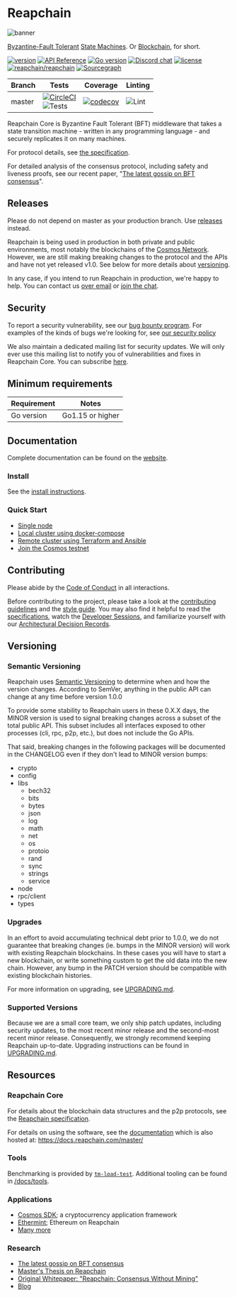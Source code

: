 # Reapchain

![banner](docs/reapchain-core-image.jpg)

[Byzantine-Fault Tolerant](https://en.wikipedia.org/wiki/Byzantine_fault_tolerance)
[State Machines](https://en.wikipedia.org/wiki/State_machine_replication).
Or [Blockchain](<https://en.wikipedia.org/wiki/Blockchain_(database)>), for short.

[![version](https://img.shields.io/github/tag/reapchain/reapchain.svg)](https://github.com/reapchain/reapchain/releases/latest)
[![API Reference](https://camo.githubusercontent.com/915b7be44ada53c290eb157634330494ebe3e30a/68747470733a2f2f676f646f632e6f72672f6769746875622e636f6d2f676f6c616e672f6764646f3f7374617475732e737667)](https://pkg.go.dev/github.com/reapchain/reapchain)
[![Go version](https://img.shields.io/badge/go-1.15-blue.svg)](https://github.com/moovweb/gvm)
[![Discord chat](https://img.shields.io/discord/669268347736686612.svg)](https://discord.gg/AzefAFd)
[![license](https://img.shields.io/github/license/reapchain/reapchain.svg)](https://github.com/reapchain/reapchain/blob/master/LICENSE)
[![reapchain/reapchain](https://tokei.rs/b1/github/reapchain/reapchain?category=lines)](https://github.com/reapchain/reapchain)
[![Sourcegraph](https://sourcegraph.com/github.com/reapchain/reapchain/-/badge.svg)](https://sourcegraph.com/github.com/reapchain/reapchain?badge)

| Branch | Tests                                                                                                                                                                                                                                                  | Coverage                                                                                                                             | Linting                                                                    |
| ------ | ------------------------------------------------------------------------------------------------------------------------------------------------------------------------------------------------------------------------------------------------------ | ------------------------------------------------------------------------------------------------------------------------------------ | -------------------------------------------------------------------------- |
| master | [![CircleCI](https://circleci.com/gh/reapchain/reapchain/tree/master.svg?style=shield)](https://circleci.com/gh/reapchain/reapchain/tree/master) </br> ![Tests](https://github.com/reapchain/reapchain/workflows/Tests/badge.svg?branch=master) | [![codecov](https://codecov.io/gh/reapchain/reapchain/branch/master/graph/badge.svg)](https://codecov.io/gh/reapchain/reapchain) | ![Lint](https://github.com/reapchain/reapchain/workflows/Lint/badge.svg) |

Reapchain Core is Byzantine Fault Tolerant (BFT) middleware that takes a state transition machine - written in any programming language -
and securely replicates it on many machines.

For protocol details, see [the specification](https://github.com/reapchain/spec).

For detailed analysis of the consensus protocol, including safety and liveness proofs,
see our recent paper, "[The latest gossip on BFT consensus](https://arxiv.org/abs/1807.04938)".

## Releases

Please do not depend on master as your production branch. Use [releases](https://github.com/reapchain/reapchain/releases) instead.

Reapchain is being used in production in both private and public environments,
most notably the blockchains of the [Cosmos Network](https://cosmos.network/).
However, we are still making breaking changes to the protocol and the APIs and have not yet released v1.0.
See below for more details about [versioning](#versioning).

In any case, if you intend to run Reapchain in production, we're happy to help. You can
contact us [over email](mailto:hello@interchain.berlin) or [join the chat](https://discord.gg/AzefAFd).

## Security

To report a security vulnerability, see our [bug bounty
program](https://hackerone.com/reapchain). 
For examples of the kinds of bugs we're looking for, see [our security policy](SECURITY.md)

We also maintain a dedicated mailing list for security updates. We will only ever use this mailing list
to notify you of vulnerabilities and fixes in Reapchain Core. You can subscribe [here](http://eepurl.com/gZ5hQD).

## Minimum requirements

| Requirement | Notes            |
| ----------- | ---------------- |
| Go version  | Go1.15 or higher |

## Documentation

Complete documentation can be found on the [website](https://docs.reapchain.com/master/).

### Install

See the [install instructions](/docs/introduction/install.md).

### Quick Start

- [Single node](/docs/introduction/quick-start.md)
- [Local cluster using docker-compose](/docs/networks/docker-compose.md)
- [Remote cluster using Terraform and Ansible](/docs/networks/terraform-and-ansible.md)
- [Join the Cosmos testnet](https://cosmos.network/testnet)

## Contributing

Please abide by the [Code of Conduct](CODE_OF_CONDUCT.md) in all interactions.

Before contributing to the project, please take a look at the [contributing guidelines](CONTRIBUTING.md)
and the [style guide](STYLE_GUIDE.md). You may also find it helpful to read the
[specifications](https://github.com/reapchain/spec), watch the [Developer Sessions](/docs/DEV_SESSIONS.md), 
and familiarize yourself with our
[Architectural Decision Records](https://github.com/reapchain/reapchain/tree/master/docs/architecture).

## Versioning

### Semantic Versioning

Reapchain uses [Semantic Versioning](http://semver.org/) to determine when and how the version changes.
According to SemVer, anything in the public API can change at any time before version 1.0.0

To provide some stability to Reapchain users in these 0.X.X days, the MINOR version is used
to signal breaking changes across a subset of the total public API. This subset includes all
interfaces exposed to other processes (cli, rpc, p2p, etc.), but does not
include the Go APIs.

That said, breaking changes in the following packages will be documented in the
CHANGELOG even if they don't lead to MINOR version bumps:

- crypto
- config
- libs
    - bech32
    - bits
    - bytes
    - json
    - log
    - math
    - net
    - os
    - protoio
    - rand
    - sync
    - strings
    - service
- node
- rpc/client
- types

### Upgrades

In an effort to avoid accumulating technical debt prior to 1.0.0,
we do not guarantee that breaking changes (ie. bumps in the MINOR version)
will work with existing Reapchain blockchains. In these cases you will
have to start a new blockchain, or write something custom to get the old
data into the new chain. However, any bump in the PATCH version should be 
compatible with existing blockchain histories.


For more information on upgrading, see [UPGRADING.md](./UPGRADING.md).

### Supported Versions

Because we are a small core team, we only ship patch updates, including security updates,
to the most recent minor release and the second-most recent minor release. Consequently,
we strongly recommend keeping Reapchain up-to-date. Upgrading instructions can be found
in [UPGRADING.md](./UPGRADING.md).

## Resources

### Reapchain Core

For details about the blockchain data structures and the p2p protocols, see the
[Reapchain specification](https://docs.reapchain.com/master/spec/).

For details on using the software, see the [documentation](/docs/) which is also
hosted at: <https://docs.reapchain.com/master/>

### Tools

Benchmarking is provided by [`tm-load-test`](https://github.com/informalsystems/tm-load-test).
Additional tooling can be found in [/docs/tools](/docs/tools).

### Applications

- [Cosmos SDK](http://github.com/cosmos/cosmos-sdk); a cryptocurrency application framework
- [Ethermint](http://github.com/cosmos/ethermint); Ethereum on Reapchain
- [Many more](https://reapchain.com/ecosystem)

### Research

- [The latest gossip on BFT consensus](https://arxiv.org/abs/1807.04938)
- [Master's Thesis on Reapchain](https://atrium.lib.uoguelph.ca/xmlui/handle/10214/9769)
- [Original Whitepaper: "Reapchain: Consensus Without Mining"](https://reapchain.com/static/docs/reapchain.pdf)
- [Blog](https://blog.cosmos.network/reapchain/home)
